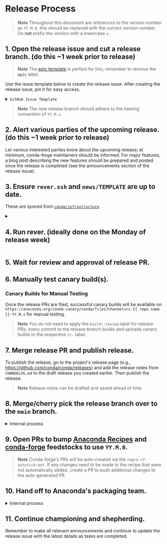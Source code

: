 <!-- These docs are updated and synced from https://github.com/conda/infra -->

<!-- (TODO: the first three links here should be updated with the `repo.url` syntax once it works!) -->
[epic template]: https://github.com/conda/conda/issues/new?assignees=&labels=epic&template=epic.yml
[compare]: https://github.com/conda/infrastructure/compare
[new release]: https://github.com/conda/infrastructure/releases/new
<!-- links -->
[infrastructure]: https://github.com/conda/infrastructure
[rever docs]: https://regro.github.io/rever-docs
[release docs]: https://docs.github.com/en/repositories/releasing-projects-on-github/automatically-generated-release-notes
[merge conflicts]: https://docs.github.com/en/pull-requests/collaborating-with-pull-requests/addressing-merge-conflicts/about-merge-conflicts
[Anaconda Recipes]: https://github.com/AnacondaRecipes/conda-feedstock
[conda-forge]: https://github.com/conda-forge/conda-feedstock

# Release Process

> **Note**
> Throughout this document are references to the version number as `YY.M.0`, this should be replaced with the correct version number. Do **not** prefix the version with a lowercase `v`.

## 1. Open the release issue and cut a release branch. (do this ~1 week prior to release)

> **Note**
> The [epic template][epic template] is perfect for this; remember to remove the **`epic`** label.

Use the issue template below to create the release issue. After creating the release issue, pin it for easy access.

<details>
<summary><code>GitHub Issue Template</code></summary>

```markdown
### Summary

Placeholder for `{{ repo.name }} YY.M.0` release.

| Pilot | <pilot> |
|---|---|
| Co-pilot | <copilot> |

### Tasks

[milestone]: {{ repo.url }}/milestone/<milestone>
[process]: {{ repo.url }}/blob/main/RELEASE.md
[releases]: {{ repo.url }}/releases
[main]: https://github.com/AnacondaRecipes/{{ repo.name }}-feedstock
[conda-forge]: https://github.com/conda-forge/{{ repo.name }}-feedstock
[ReadTheDocs]: https://readthedocs.com/projects/continuumio-{{ repo.name }}/

#### The week before release week

- [ ] Create release branch (named `YY.M.x`)
- [ ] Ensure release candidates are being successfully built (see `conda-canary/label/rc-{{ repo.name }}-YY.M.x`)
- [ ] [Complete outstanding PRs][milestone]
- [ ] Test release candidates
    <!-- indicate here who has signed off on testing -->

#### Release week

- [ ] Create release PR (see [release process][process])
- [ ] [Publish release][releases]
- [ ] Activate the `YY.M.x` branch on [ReadTheDocs][ReadTheDocs]
- [ ] Feedstocks
    - [ ] Bump version & update dependencies/tests in [Anaconda, Inc.'s feedstock][main]
    - [ ] Bump version & update dependencies/tests in [conda-forge feedstock][conda-forge]
    <!-- link any other feedstock PRs here -->
- [ ] Hand off to the Anaconda packaging team
- [ ] Announce release
    - Blog Post (optional)
        - [ ] conda.org (link to pull request)
    - Long form
        - [ ] Create release [announcement draft](https://github.com/conda/communications)
        - [ ] [Discourse](https://conda.discourse.group/)
        - [ ] [Matrix (conda/conda)](https://matrix.to/#/#conda_conda:gitter.im) (this auto posts from Discourse)
    - Summary
        - [ ] [Twitter](https://twitter.com/condaproject)
```
</details>


> **Note**
> The new release branch should adhere to the naming convention of `YY.M.x`.

## 2. Alert various parties of the upcoming release. (do this ~1 week prior to release)

Let various interested parties know about the upcoming release; at minimum, conda-forge maintainers should be informed. For major features, a blog post describing the new features should be prepared and posted once the release is completed (see the announcements section of the release issue).

## 3. Ensure `rever.xsh` and `news/TEMPLATE` are up to date.

These are synced from [`conda/infrastructure`][infrastructure].

<details>
<summary><h2>4. Run rever. (ideally done on the Monday of release week)</h2></summary>

Currently, there are only 2 activities we use rever for, (1) aggregating the authors and (2) updating the changelog. Aggregating the authors can be an error-prone process and also suffers from builtin race conditions (_i.e._, to generate an updated `.authors.yml` we need an updated `.mailmap` but to have an updated `.mailmap` we need an updated `.authors.yml`). This is why the following steps are very heavy-handed (and potentially repetitive) in running rever commands, undoing commits, squashing/reordering commits, etc.

1. Install [`rever`][rever docs] and activate the environment:

    ```bash
    $ conda create -n rever conda-forge::rever
    $ conda activate rever
    (rever) $
    ```

2. Clone and `cd` into the repository if you haven't done so already:

    ```bash
    (rever) $ git clone git@github.com:{{ repo.user }}/{{ repo.name }}.git
    (rever) $ cd conda
    ```

2. Fetch the latest changes from the remote and checkout the release branch created a week ago:

    ```bash
    (rever) $ git fetch upstream
    (rever) $ git checkout YY.M.x
    ```

2. Create a versioned branch, this is where rever will make its changes:

    ```bash
    (rever) $ git checkout -b changelog-YY.M.0
    ```

2. Run `rever --activities authors`:

    > **Note**
    > Include `--force` when re-running any rever commands for the same `<VERSION>`, otherwise, rever will skip the activity and no changes will be made (i.e., rever remembers if an activity has been run for a given version).

    ```bash
    (rever) $ rever --activities authors --force <VERSION>
    ```

    - If rever finds that any of the authors are not correctly represented in `.authors.yml` it will produce an error. If the author that the error pertains to is:
        - **a new contributor**: the snippet suggested by rever should be added to the `.authors.yml` file.
        - **an existing contributor**, a result of using a new name/email combo: find the existing author in `.authors.yml` and add the new name/email combo to that author's `aliases` and `alterative_emails`.

    - Once you have successfully run `rever --activities authors` with no errors, review the commit made by rever. This commit will contain updates to one or more of the author files (`.authors.yml`, `.mailmap`, and `AUTHORS.md`). Due to the race condition between `.authors.yml` and `.mailmap`, we want to extract changes made to any of the following keys in `.authors.yml` and commit them separately from the other changes in the rever commit:
        -  `name`
        -  `email`
        -  `github`
        -  `aliases`
        -  `alternate_emails`

      Other keys (e.g., `num_commits` and `first_commit`) do not need to be included in this separate commit as they will be overwritten by rever.

    - Here's a sample run where we undo the commit made by rever in order to commit the changes to `.authors.yml` separately:

        ```bash
        (rever) $ rever --activities authors --force YY.M.0

        # changes were made to .authors.yml as per the prior bullet
        (rever) $ git diff --name-only HEAD HEAD~1
        .authors.yml
        .mailmap
        AUTHORS.md

        # undo commit
        (rever) $ git reset --soft HEAD~1

        # undo changes made to everything except .authors.yml
        (rever) $ git restore --staged --worktree .mailmap AUTHORS.md
        ```

    - Commit these changes to `.authors.yml`:

        ```bash
        (rever) $ git add .
        (rever) $ git commit -m "Update .authors.yml"
        ```

    - Rerun `rever --activities authors` and finally check that your `.mailmap` is correct by running:

        ```bash
        git shortlog -se
        ```

      Compare this list with `AUTHORS.md`. If they have any discrepancies, additional modifications to `.authors.yml` is needed, so repeat the above steps as needed.

    - Once you are pleased with how the author's file looks, we want to undo the rever commit and commit the `.mailmap` changes separately:

        ```bash
        # undo commit (but preserve changes)
        (rever) $ git reset --soft HEAD~1

        # undo changes made to everything except .mailmap
        (rever) $ git restore --staged --worktree .authors.yml AUTHORS.md
        ```

    - Commit these changes to `.mailmap`:

        ```bash
        (rever) $ git add .
        (rever) $ git commit -m "Update .mailmap"
        ```

    - Continue repeating the above processes until the `.authors.yml` and `.mailmap` are corrected to your liking. After completing this, you will have at most two commits on your release branch:

        ```bash
        (rever) $ git cherry -v main
        + 86957814cf235879498ed7806029b8ff5f400034 Update .authors.yml
        + 3ec7491f2f58494a62f1491987d66f499f8113ad Update .mailmap
        ```


4. Review news snippets (ensure they are all using the correct Markdown format, **not** reStructuredText) and add additional snippets for undocumented PRs/changes as necessary.

    > **Note**
    > We've found it useful to name news snippets with the following format: `<PR #>-<DESCRIPTIVE SLUG>`.
    >
    > We've also found that we like to include the PR #s inline with the text itself, e.g.:
    >
    > ```markdown
    > ## Enhancements
    >
    > * Add `win-arm64` as a known platform (subdir). (#11778)
    > ```

    - You can utilize [GitHub's compare view][compare] to review what changes are to be included in this release.

    - Add a new news snippet for any PRs of importance that are missing.

    - Commit these changes to news snippets:

        ```bash
        (rever) $ git add .
        (rever) $ git commit -m "Update news"
        ```

    - After completing this, you will have at most three commits on your release branch:

        ```bash
        (rever) $ git cherry -v main
        + 86957814cf235879498ed7806029b8ff5f400034 Update .authors.yml
        + 3ec7491f2f58494a62f1491987d66f499f8113ad Update .mailmap
        + 432a9e1b41a3dec8f95a7556632f9a93fdf029fd Update news
        ```

5. Run `rever --activities changelog`:

    > **Note**
    > This has previously been a notoriously fickle step (likely due to incorrect regex patterns in the `rever.xsh` config file and missing `github` keys in `.authors.yml`) so beware of potential hiccups. If this fails, it's highly likely to be an innocent issue.

    ```bash
    (rever) $ rever --activities changelog --force <VERSION>
    ```

    - Any necessary modifications to `.authors.yml`, `.mailmap`, or the news snippets themselves should be amended to the previous commits.

    - Once you have successfully run `rever --activities changelog` with no errors simply revert the last commit (see the next step for why):

        ```bash
        # undo commit (and discard changes)
        (rever) $ git reset --hard HEAD~1
        ```

    - After completing this, you will have at most three commits on your release branch:

        ```bash
        (rever) $ git cherry -v main
        + 86957814cf235879498ed7806029b8ff5f400034 Update .authors.yml
        + 3ec7491f2f58494a62f1491987d66f499f8113ad Update .mailmap
        + 432a9e1b41a3dec8f95a7556632f9a93fdf029fd Update news
        ```

6. Now that we have successfully run the activities separately, we wish to run both together. This will ensure that the contributor list, a side-effect of the authors activity, is included in the changelog activity.

    ```bash
    (rever) $ rever --force <VERSION>
    ```

    - After completing this, you will have at most five commits on your release branch:

        ```bash
        (rever) $ git cherry -v main
        + 86957814cf235879498ed7806029b8ff5f400034 Update .authors.yml
        + 3ec7491f2f58494a62f1491987d66f499f8113ad Update .mailmap
        + 432a9e1b41a3dec8f95a7556632f9a93fdf029fd Update news
        + a5c0db938893d2c12cab12a1f7eb3e646ed80373 Update authorship for YY.M.0
        + 5e95169d0df4bcdc2da9a6ba4a2561d90e49f75d Update CHANGELOG for YY.M.0
        ```

7. Since rever does not include stats on first-time contributors, we will need to add this manually.

    - Use [GitHub's auto-generated release notes][new release] to get a list of all new contributors (and their first PR) and manually merge this list with the contributor list in `CHANGELOG.md`. See [GitHub docs][release docs] for how to auto-generate the release notes.

    - Commit these final changes:

        ```bash
        (rever) $ git add .
        (rever) $ git commit -m "Add first-time contributions"
        ```

    - After completing this, you will have at most six commits on your release branch:

        ```bash
        (rever) $ git cherry -v main
        + 86957814cf235879498ed7806029b8ff5f400034 Update .authors.yml
        + 3ec7491f2f58494a62f1491987d66f499f8113ad Update .mailmap
        + 432a9e1b41a3dec8f95a7556632f9a93fdf029fd Update news
        + a5c0db938893d2c12cab12a1f7eb3e646ed80373 Update authorship for YY.M.0
        + 5e95169d0df4bcdc2da9a6ba4a2561d90e49f75d Update CHANGELOG for YY.M.0
        + 93fdf029fd4cf235872c12cab12a1f7e8f95a755 Add first-time contributions
        ```

8. Push this versioned branch.

    ```bash
    (rever) $ git push -u upstream changelog-YY.M.0
    ```

9. Open the Release PR targing the `YY.M.x` branch.

    <details>
    <summary>GitHub PR Template</summary>

    ```markdown
    ## Description

    ✂️ snip snip ✂️ the making of a new release.

    Xref #<RELEASE ISSUE>
    ```

    </details>

10. Update release issue to include a link to the release PR.

11. [Create][new release] the release and **SAVE AS A DRAFT** with the following values:

    > **Note**
    > Only publish the release after the release PR is merged, until then always **save as draft**.

    | Field | Value |
    |---|---|
    | Choose a tag | `YY.M.0` |
    | Target | `YY.M.x` |
    | Body | copy/paste blurb from `CHANGELOG.md` |

</details>

## 5. Wait for review and approval of release PR.

## 6. Manually test canary build(s).

### Canary Builds for Manual Testing

Once the release PRs are filed, successful canary builds will be available on `https://anaconda.org/conda-canary/conda/files?channel=rc-{{ repo.name }}-YY.M.x` for manual testing.

> **Note**
> You do not need to apply the `build::review` label for release PRs; every commit to the release branch builds and uploads canary builds to the respective `rc-` label.

## 7. Merge release PR and publish release.

To publish the release, go to the project's release page (e.g., https://github.com/conda/conda/releases) and add the release notes from `CHANGELOG.md` to the draft release you created earlier. Then publish the release.

> **Note**
> Release notes can be drafted and saved ahead of time.

## 8. Merge/cherry pick the release branch over to the `main` branch.

<details>
<summary>Internal process</summary>

1. From the main "< > Code" page of the repository, select the drop down menu next to the `main` branch button and then select "View all branches" at the very bottom.

2. Find the applicable `YY.MM.x` branch and click the "New pull request" button.

3. "Base" should point to `main` while "Compare" should point to `YY.MM.x`.

4. Ensure that all of the commits being pulled in look accurate, then select "Create pull request".

> **Note**
> Make sure NOT to push the "Update Branch" button. If there are [merge conflicts][merge conflicts], create a temporary "connector branch" dedicated to fixing merge conflicts separately from the `YY.M.0` and `main` branches.

5. Review and merge the pull request the same as any code change pull request.

> **Note**
> The commits from the release branch need to be retained in order to be able to compare individual commits; in other words, a "merge commit" is required when merging the resulting pull request vs. a "squash merge". Protected branches will require permissions to be temporarily relaxed in order to enable this action.

</details>

## 9. Open PRs to bump [Anaconda Recipes][Anaconda Recipes] and [conda-forge][conda-forge] feedstocks to use `YY.M.0`.

> **Note**
> Conda-forge's PRs will be auto-created via the `regro-cf-autotick-bot`. If any changes need to be made to the recipe that were not automatically added, create a PR to push additional changes to the auto-generated PR.

## 10. Hand off to Anaconda's packaging team.

<details>
<summary>Internal process</summary>

1. Open packaging request in #package_requests Slack channel, include links to the Release PR and feedstock PRs.

2. Message packaging team/PM to let them know that a release has occurred and that you are the release manager.

</details>

## 11. Continue championing and shepherding.

Remember to make all relevant announcements and continue to update the release issue with the latest details as tasks are completed.
